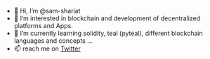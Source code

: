 - 👋 Hi, I’m @sam-shariat
- 👀 I’m interested in blockchain and development of decentralized platforms and Apps.
- 🌱 I’m currently learning solidity, teal (pyteal), different blockchain languages and concepts ...
- 📫 reach me on <a href="https://twitter.com/SamyWalters" target="_blank">Twitter</a>

<!---
sam-shariat/sam-shariat is a ✨ special ✨ repository because its `README.md` (this file) appears on your GitHub profile.
You can click the Preview link to take a look at your changes.
--->
